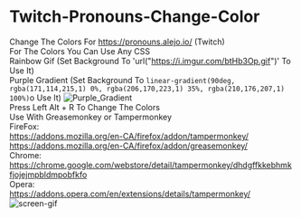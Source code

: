 # Twitch-Pronouns-Change-Color
Change The Colors For https://pronouns.alejo.io/ (Twitch)
<br>For The Colors You Can Use Any CSS
<br>Rainbow Gif (Set Background To 'url("https://i.imgur.com/btHb3Op.gif")' To Use It)
<br>Purple Gradient (Set Background To `linear-gradient(90deg, rgba(171,114,215,1) 0%, rgba(206,170,223,1) 35%, rgba(210,176,207,1) 100%)`o Use It)
![Purple_Gradient](https://user-images.githubusercontent.com/92683505/194794227-5d87e1fb-52a2-4ab3-96da-1b9e50a29d91.png)
<br>Press Left Alt + R To Change The Colors
<br>Use With Greasemonkey or Tampermonkey
<br>FireFox: 
<br>https://addons.mozilla.org/en-CA/firefox/addon/tampermonkey/
<br>https://addons.mozilla.org/en-CA/firefox/addon/greasemonkey/
<br>Chrome: 
<br>https://chrome.google.com/webstore/detail/tampermonkey/dhdgffkkebhmkfjojejmpbldmpobfkfo
<br>Opera: 
<br>https://addons.opera.com/en/extensions/details/tampermonkey/
<br>![screen-gif](./tutorial/install.gif)
